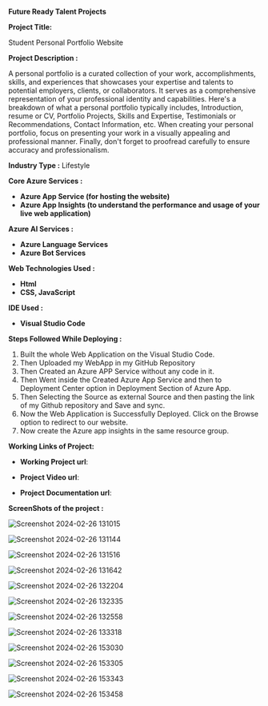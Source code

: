 **Future Ready Talent Projects**

**Project Title:**

 Student Personal Portfolio Website

**Project Description :**

A personal portfolio is a curated collection of your work, accomplishments, skills, and experiences that showcases your expertise and talents to potential employers, clients, or collaborators. It serves as a comprehensive representation of your professional identity and capabilities. Here's a breakdown of what a personal portfolio typically includes, Introduction, resume or CV, Portfolio Projects, Skills and Expertise, Testimonials or Recommendations, Contact Information, etc. When creating your personal portfolio, focus on presenting your work in a visually appealing and professional manner. Finally, don't forget to proofread carefully to ensure accuracy and professionalism.

**Industry Type :**  Lifestyle

**Core Azure Services :**

- **Azure App Service (for hosting the website)**
- **Azure App Insights (to understand the performance and usage of your live web application)**

**Azure AI Services :**

- **Azure Language Services** 
- **Azure Bot Services**

**Web Technologies Used :** 

- **Html**
- **CSS, JavaScript**

**IDE Used :**

- **Visual Studio Code**

**Steps Followed While Deploying :**

1. Built the whole Web Application on the Visual Studio Code.
1. Then Uploaded my WebApp in my GitHub Repository
1. Then Created an Azure APP Service without any code in it.
1. Then Went inside the Created Azure App Service and then to Deployment Center option in Deployment Section of Azure App.
1. Then Selecting the Source as external Source and then pasting the link of my Github repository and Save and sync.
1. Now the Web Application is Successfully Deployed. Click on the Browse option to redirect to our website.
1. Now create the Azure app insights in the same resource group.

**Working Links of Project:**

- **Working Project url**:
  
- **Project Video url**:

- **Project Documentation url**:

**ScreenShots of the project :**

![Screenshot 2024-02-26 131015](https://github.com/SushantPrasad13/Student_personal_Portfolio/assets/144934599/4e228235-bebd-4b85-b9d6-dad757ce7cc6)

![Screenshot 2024-02-26 131144](https://github.com/SushantPrasad13/Student_personal_Portfolio/assets/144934599/6ebf0644-b38b-43a4-a6fd-48243ea6e36f)

![Screenshot 2024-02-26 131516](https://github.com/SushantPrasad13/Student_personal_Portfolio/assets/144934599/5afb50c7-82a1-49b1-b893-b32b0d816248)

![Screenshot 2024-02-26 131642](https://github.com/SushantPrasad13/Student_personal_Portfolio/assets/144934599/0bc0f5d0-8d64-45b0-9871-5ca8bb45366c)

![Screenshot 2024-02-26 132204](https://github.com/SushantPrasad13/Student_personal_Portfolio/assets/144934599/f0ff5118-ac94-4640-96b8-3f9c02d143db)

![Screenshot 2024-02-26 132335](https://github.com/SushantPrasad13/Student_personal_Portfolio/assets/144934599/88bef1b0-3de7-4d9e-ae3b-144e850b6ae2)

![Screenshot 2024-02-26 132558](https://github.com/SushantPrasad13/Student_personal_Portfolio/assets/144934599/46196fe0-09ad-4c25-967c-274e8638d4a6)

![Screenshot 2024-02-26 133318](https://github.com/SushantPrasad13/Student_personal_Portfolio/assets/144934599/9a8d4356-60e7-43e3-bc52-e9d649254215)

![Screenshot 2024-02-26 153030](https://github.com/SushantPrasad13/Student_personal_Portfolio/assets/144934599/c1c58559-ad42-48ba-9327-d5147627181c)

![Screenshot 2024-02-26 153305](https://github.com/SushantPrasad13/Student_personal_Portfolio/assets/144934599/d2a7cbcc-aa08-4334-b735-2f8599ba9dbd)

![Screenshot 2024-02-26 153343](https://github.com/SushantPrasad13/Student_personal_Portfolio/assets/144934599/9dd0d83e-ded4-4207-927b-a0761b419261)

![Screenshot 2024-02-26 153458](https://github.com/SushantPrasad13/Student_personal_Portfolio/assets/144934599/2162c886-5044-4a22-b3e5-299052916fab)
















